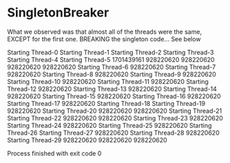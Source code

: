 # SingletonBreaker

What we observed was that almost all of the threads were the same, EXCEPT for the first one. BREAKING the singleton code... See below

Starting Thread-0
Starting Thread-1
Starting Thread-2
Starting Thread-3
Starting Thread-4
Starting Thread-5
1701439161
928220620
928220620
928220620
928220620
Starting Thread-6
928220620
Starting Thread-7
928220620
Starting Thread-8
928220620
Starting Thread-9
928220620
Starting Thread-10
928220620
Starting Thread-11
928220620
Starting Thread-12
928220620
Starting Thread-13
928220620
Starting Thread-14
928220620
Starting Thread-15
928220620
Starting Thread-16
928220620
Starting Thread-17
928220620
Starting Thread-18
Starting Thread-19
928220620
Starting Thread-20
928220620
928220620
Starting Thread-21
Starting Thread-22
928220620
928220620
Starting Thread-23
928220620
Starting Thread-24
928220620
Starting Thread-25
928220620
Starting Thread-26
Starting Thread-27
928220620
Starting Thread-28
928220620
Starting Thread-29
928220620
928220620
928220620

Process finished with exit code 0

